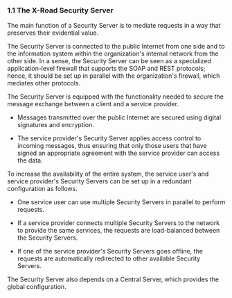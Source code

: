 ### 1.1 The X-Road Security Server

The main function of a Security Server is to mediate requests in a way that preserves their evidential value.

The Security Server is connected to the public Internet from one side and to the information system within the organization's internal network from the other side. In a sense, the Security Server can be seen as a specialized application-level firewall that supports the SOAP and REST protocols; hence, it should be set up in parallel with the organization's firewall, which mediates other protocols.

The Security Server is equipped with the functionality needed to secure the message exchange between a client and a service provider.

-   Messages transmitted over the public Internet are secured using digital signatures and encryption.

-   The service provider's Security Server applies access control to incoming messages, thus ensuring that only those users that have signed an appropriate agreement with the service provider can access the data.

To increase the availability of the entire system, the service user's and service provider's Security Servers can be set up in a redundant configuration as follows.

-   One service user can use multiple Security Servers in parallel to perform requests.

-   If a service provider connects multiple Security Servers to the network to provide the same services, the requests are load-balanced between the Security Servers.

-   If one of the service provider's Security Servers goes offline, the requests are automatically redirected to other available Security Servers.

The Security Server also depends on a Central Server, which provides the global configuration.